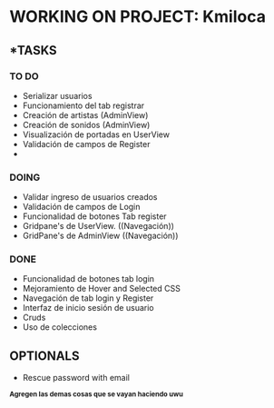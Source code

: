 # WORKING ON PROJECT: Kmiloca

## ***TASKS**
### **TO DO**
- Serializar usuarios
- Funcionamiento del tab registrar
- Creación de artistas (AdminView)
- Creación de sonidos (AdminView)
- Visualización de portadas en UserView
- Validación de campos de Register
- 
### DOING
- Validar ingreso de usuarios creados
- Validación de campos de Login
- Funcionalidad de botones Tab register
- Gridpane's de UserView. ((Navegación))
- GridPane's de AdminView ((Navegación))
### DONE
- Funcionalidad de botones tab login
- Mejoramiento de Hover and Selected CSS
- Navegación de tab login y Register 
- Interfaz de inicio sesión de usuario
- Cruds
- Uso de colecciones


## OPTIONALS
- Rescue password with email

<sub>**Agregen las demas cosas que se vayan haciendo uwu**</sub>
